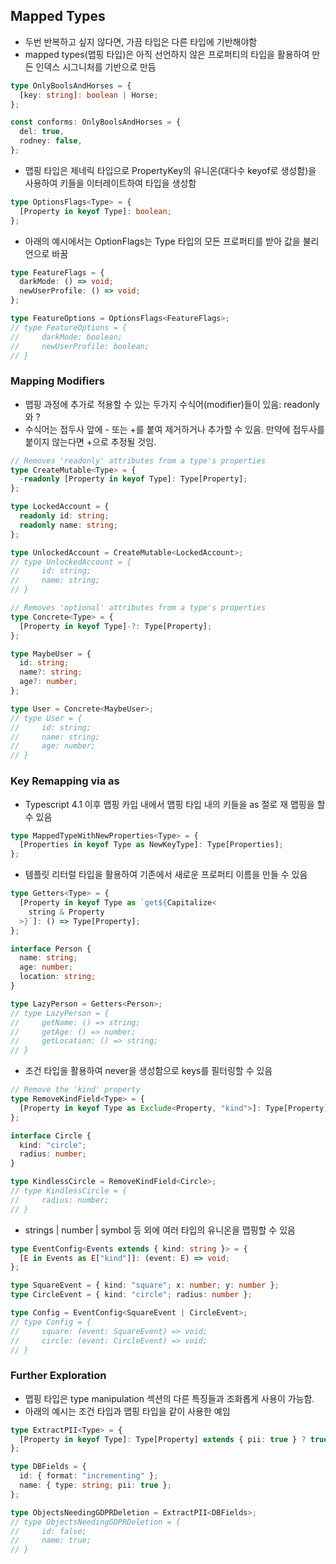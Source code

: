## Mapped Types

- 두번 반복하고 싶지 않다면, 가끔 타입은 다른 타입에 기반해야함
- mapped types(맵핑 타입)은 아직 선언하지 않은 프로퍼티의 타입을 활용하여 만든 인덱스 시그니처를 기반으로 만듬

```typescript
type OnlyBoolsAndHorses = {
  [key: string]: boolean | Horse;
};

const conforms: OnlyBoolsAndHorses = {
  del: true,
  rodney: false,
};
```

- 맵핑 타입은 제네릭 타입으로 PropertyKey의 유니온(대다수 keyof로 생성함)을 사용하여 키들을 이터레이트하여 타입을 생성함

```typescript
type OptionsFlags<Type> = {
  [Property in keyof Type]: boolean;
};
```

- 아래의 예시에서는 OptionFlags는 Type 타입의 모든 프로퍼티를 받아 값을 불리언으로 바꿈

```typescript
type FeatureFlags = {
  darkMode: () => void;
  newUserProfile: () => void;
};

type FeatureOptions = OptionsFlags<FeatureFlags>;
// type FeatureOptions = {
//     darkMode: boolean;
//     newUserProfile: boolean;
// }
```

### Mapping Modifiers

- 맵핑 과정에 추가로 적용할 수 있는 두가지 수식어(modifier)들이 있음: readonly와 ?
- 수식어는 접두사 앞에 - 또는 +를 붙여 제거하거나 추가할 수 있음. 만약에 접두사를 붙이지 않는다면 +으로 추정될 것임.

```typescript
// Removes 'readonly' attributes from a type's properties
type CreateMutable<Type> = {
  -readonly [Property in keyof Type]: Type[Property];
};

type LockedAccount = {
  readonly id: string;
  readonly name: string;
};

type UnlockedAccount = CreateMutable<LockedAccount>;
// type UnlockedAccount = {
//     id: string;
//     name: string;
// }
```

```typescript
// Removes 'optional' attributes from a type's properties
type Concrete<Type> = {
  [Property in keyof Type]-?: Type[Property];
};

type MaybeUser = {
  id: string;
  name?: string;
  age?: number;
};

type User = Concrete<MaybeUser>;
// type User = {
//     id: string;
//     name: string;
//     age: number;
// }
```

### Key Remapping via as

- Typescript 4.1 이후 맵핑 카입 내에서 맵핑 타입 내의 키들을 as 절로 재 맵핑을 할 수 있음

```typescript
type MappedTypeWithNewProperties<Type> = {
  [Properties in keyof Type as NewKeyType]: Type[Properties];
};
```

- 템플릿 리터럴 타입을 활용하여 기존에서 새로운 프로퍼티 이름을 만들 수 있음

```typescript
type Getters<Type> = {
  [Property in keyof Type as `get${Capitalize<
    string & Property
  >}`]: () => Type[Property];
};

interface Person {
  name: string;
  age: number;
  location: string;
}

type LazyPerson = Getters<Person>;
// type LazyPerson = {
//     getName: () => string;
//     getAge: () => number;
//     getLocation: () => string;
// }
```

- 조건 타입을 활용하여 never을 생성함으로 keys를 필터링할 수 있음

```typescript
// Remove the 'kind' property
type RemoveKindField<Type> = {
  [Property in keyof Type as Exclude<Property, "kind">]: Type[Property];
};

interface Circle {
  kind: "circle";
  radius: number;
}

type KindlessCircle = RemoveKindField<Circle>;
// type KindlessCircle = {
//     radius: number;
// }
```

- strings | number | symbol 등 외에 여러 타입의 유니온을 맵핑할 수 있음

```typescript
type EventConfig<Events extends { kind: string }> = {
  [E in Events as E["kind"]]: (event: E) => void;
};

type SquareEvent = { kind: "square"; x: number; y: number };
type CircleEvent = { kind: "circle"; radius: number };

type Config = EventConfig<SquareEvent | CircleEvent>;
// type Config = {
//     square: (event: SquareEvent) => void;
//     circle: (event: CircleEvent) => void;
// }
```

### Further Exploration

- 맵핑 타입은 type manipulation 섹션의 다른 특징들과 조화롭게 사용이 가능함.
- 아래의 예시는 조건 타입과 맵핑 타입을 같이 사용한 예임

```typescript
type ExtractPII<Type> = {
  [Property in keyof Type]: Type[Property] extends { pii: true } ? true : false;
};

type DBFields = {
  id: { format: "incrementing" };
  name: { type: string; pii: true };
};

type ObjectsNeedingGDPRDeletion = ExtractPII<DBFields>;
// type ObjectsNeedingGDPRDeletion = {
//     id: false;
//     name: true;
// }
```
